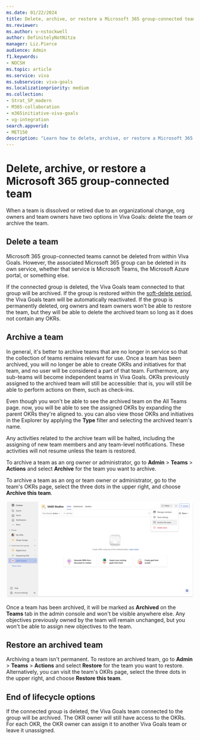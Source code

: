 ```yaml
---
ms.date: 01/22/2024
title: Delete, archive, or restore a Microsoft 365 group-connected team
ms.reviewer: 
ms.author: v-nstockwell
author: DefinitelyNotNitza
manager: Liz.Pierce
audience: Admin
f1.keywords:
- NOCSH
ms.topic: article
ms.service: viva
ms.subservice: viva-goals
ms.localizationpriority: medium
ms.collection:  
- Strat_SP_modern
- M365-collaboration
- m365initiative-viva-goals
- vg-integration  
search.appverid:
- MET150
description: "Learn how to delete, archive, or restore a Microsoft 365 group-connected team in Viva Goals."
---
```


# Delete, archive, or restore a Microsoft 365 group-connected team

When a team is dissolved or retired due to an organizational change, org owners and team owners have two options in Viva Goals: delete the team or archive the team.

## Delete a team

Microsoft 365 group-connected teams cannot be deleted from within Viva Goals. However, the associated Microsoft 365 group can be deleted in its own service, whether that service is Microsoft Teams, the Microsoft Azure portal, or something else.

If the connected group is deleted, the Viva Goals team connected to that group will be archived. If the group is restored within the [soft-delete period](..\..\admin\create-groups\restore-deleted-group.md), <!--Editor's Note: Check to ensure that link actually works.-->the Viva Goals team will be automatically reactivated. If the group is permanently deleted, org owners and team owners won't be able to restore the team, but they will be able to delete the archived team so long as it does not contain any OKRs.

## Archive a team

In general, it's better to archive teams that are no longer in service so that the collection of teams remains relevant for use. Once a team has been archived, you will no longer be able to create OKRs and initiatives for that team, and no user will be considered a part of that team. Furthermore, any sub-teams will become independent teams in Viva Goals. OKRs previously assigned to the archived team will still be accessible: that is, you will still be able to perform actions on them, such as check-ins.

Even though you won't be able to see the archived team on the All Teams page. <!--Editor's Note: I'd like clarification on "All Teams" vs "Teams" tab. Are they the same? If so, which is correct? Let's make sure we're using the correct terminology here. Claririfcation: "All Teams" is a page. "Teams" is a tab.-->now, you will be able to see the assigned OKRs by expanding the parent OKRs they're aligned to. you can also view those OKRs and initiatives in the Explorer by applying the **Type** filter and selecting the archived team's name.

Any activities related to the archive team will be halted, including the assigning of new team members and any team-level notifications. These activities will not resume unless the team is restored.

To archive a team as an org owner or administrator, go to **Admin** > **Teams** > **Actions** and select **Archive** for the team you want to archive.

To archive a team as an org or team owner or administrator, go to the team's OKRs page, select the three dots in the upper right, and choose **Archive this team**.

![Screenshot that shows BLAH](..\media\goals\viva-goals-teams\archive-this-team.png)

Once a team has been archived, it will be marked as **Archived** on the **Teams** tab in the admin console and won't be visible anywhere else. Any objectives previously owned by the team will remain unchanged, but you won't be able to assign new objectives to the team.

## Restore an archived team

Archiving a team isn't permanent. To restore an archived team, go to **Admin** > **Teams** > **Actions** and select **Restore** for the team you want to restore. Alternatively, you can visit the team's OKRs page, select the three dots in the upper right, and choose **Restore this team**. <!--Editor's Note: Again, see above: we have 'Team OKRs page,' 'team's OKR page,' and now 'team OKRs page'. I need to know what the differences between these are, if any. Clarification: There are no differences. There the same thing.-->

## End of lifecycle options

If the connected group is deleted, the Viva Goals team connected to the group will be archived. The OKR owner will still have access to the OKRs. For each OKR, the OKR owner can assign it to another Viva Goals team or leave it unassigned.
